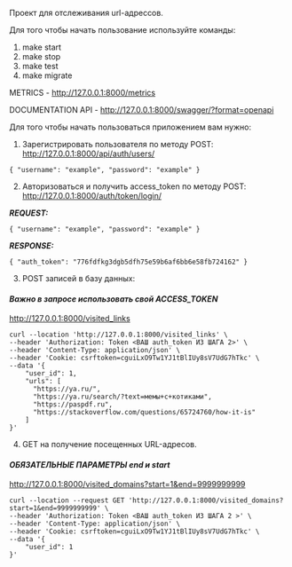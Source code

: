 Проект для отслеживания url-адрессов.

Для того чтобы начать пользование используйте команды:
1) make start
2) make stop
3) make test
4) make migrate

METRICS - http://127.0.0.1:8000/metrics

DOCUMENTATION API - http://127.0.0.1:8000/swagger/?format=openapi

Для того чтобы начать пользоваться приложением вам нужно:
1) Зарегистрировать пользователя по методу POST:
http://127.0.0.1:8000/api/auth/users/

`{
    "username": "example",
    "password": "example"
}`

2) Авторизоваться и получить access_token по методу POST:
http://127.0.0.1:8000/auth/token/login/

**_REQUEST:_**

`{
    "username": "example",
    "password": "example"
}`

_**RESPONSE:**_

`{
    "auth_token": "776fdfkg3dgb5dfh75e59b6af6bb6e58fb724162"
}`

3) POST записей в базу данных:

#### _Важно в запросе использовать свой ACCESS_TOKEN_

http://127.0.0.1:8000/visited_links
```
curl --location 'http://127.0.0.1:8000/visited_links' \
--header 'Authorization: Token <ВАШ auth_token ИЗ ШАГА 2>' \
--header 'Content-Type: application/json' \
--header 'Cookie: csrftoken=cguiLxO9Tw1YJ1tBlIUy8sV7UdG7hTkc' \
--data '{
    "user_id": 1,
    "urls": [
      "https://ya.ru/",
      "https://ya.ru/search/?text=мемы+с+котиками",
      "https://paspdf.ru",
      "https://stackoverflow.com/questions/65724760/how-it-is"
    ]
}'

```
4) GET на получение посещенных URL-адресов.

#### _ОБЯЗАТЕЛЬНЫЕ ПАРАМЕТРЫ end и start_

http://127.0.0.1:8000/visited_domains?start=1&end=9999999999
```
curl --location --request GET 'http://127.0.0.1:8000/visited_domains?start=1&end=9999999999' \
--header 'Authorization: Token <ВАШ auth_token ИЗ ШАГА 2 >' \
--header 'Content-Type: application/json' \
--header 'Cookie: csrftoken=cguiLxO9Tw1YJ1tBlIUy8sV7UdG7hTkc' \
--data '{
    "user_id": 1
}'
```

